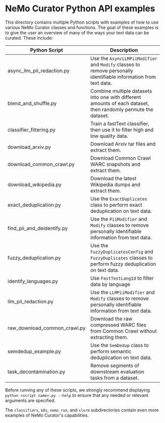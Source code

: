 # NeMo Curator Python API examples

This directory contains multiple Python scripts with examples of how to use various NeMo Curator classes and functions.
The goal of these examples is to give the user an overview of many of the ways your text data can be curated.
These include:

| Python Script                         | Description                                                                                                      |
|---------------------------------------|------------------------------------------------------------------------------------------------------------------|
| async_llm_pii_redaction.py            | Use the `AsyncLLMPiiModifier` and `Modify` classes to remove personally identifiable information from text data. |
| blend_and_shuffle.py                  | Combine multiple datasets into one with different amounts of each dataset, then randomly permute the dataset.    |
| classifier_filtering.py               | Train a fastText classifier, then use it to filter high and low quality data.                                    |
| download_arxiv.py                     | Download Arxiv tar files and extract them.                                                                       |
| download_common_crawl.py              | Download Common Crawl WARC snapshots and extract them.                                                           |
| download_wikipedia.py                 | Download the latest Wikipedia dumps and extract them.                                                            |
| exact_deduplication.py                | Use the `ExactDuplicates` class to perform exact deduplication on text data.                                     |
| find_pii_and_deidentify.py            | Use the `PiiModifier` and `Modify` classes to remove personally identifiable information from text data.         |
| fuzzy_deduplication.py                | Use the `FuzzyDuplicatesConfig` and `FuzzyDuplicates` classes to perform fuzzy deduplication on text data.       |
| identify_languages.py                 | Use `FastTextLangId` to filter data by language                                                                  |
| llm_pii_redaction.py                  | Use the `LLMPiiModifier` and `Modify` classes to remove personally identifiable information from text data.      |
| raw_download_common_crawl.py          | Download the raw compressed WARC files from Common Crawl without extracting them.                                |
| semdedup_example.py                   | Use the `SemDedup` class to perform semantic deduplication on text data.                                         |
| task_decontamination.py               | Remove segments of downstream evaluation tasks from a dataset.                                                   |

Before running any of these scripts, we strongly recommend displaying `python <script name>.py --help` to ensure that any needed or relevant arguments are specified.

The `classifiers`, `k8s`, `nemo_run`, and `slurm` subdirectories contain even more examples of NeMo Curator's capabilities.
